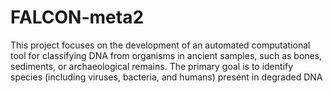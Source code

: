 # FALCON-meta2
This project focuses on the development of an automated computational tool for classifying DNA from organisms in ancient samples, such as bones, sediments, or archaeological remains.  The primary goal is to identify species (including viruses, bacteria, and humans) present in degraded DNA
